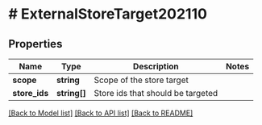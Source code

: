 # # ExternalStoreTarget202110

## Properties

Name | Type | Description | Notes
------------ | ------------- | ------------- | -------------
**scope** | **string** | Scope of the store target |
**store_ids** | **string[]** | Store ids that should be targeted |

[[Back to Model list]](../../README.md#models) [[Back to API list]](../../README.md#endpoints) [[Back to README]](../../README.md)
